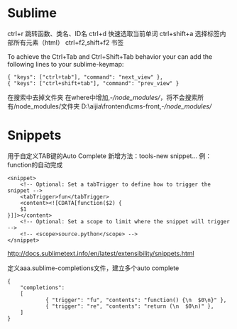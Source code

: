 # Sublime

ctrl+r	跳转函数、类名、ID名
ctrl+d	快速选取当前单词
ctrl+shift+a	选择标签内部所有元素（html）
ctrl+f2,shift+f2		书签

To achieve the Ctrl+Tab and Ctrl+Shift+Tab behavior your can add the following lines to your sublime-keymap:
```
{ "keys": ["ctrl+tab"], "command": "next_view" },
{ "keys": ["ctrl+shift+tab"], "command": "prev_view" }
```

在搜索中去掉文件夹
在where中增加,-*/node_modules/*，将不会搜索所有/node_modules/文件夹
D:\aijia\frontend\cms-front\,-*/node_modules/*

# Snippets

用于自定义TAB键的Auto Complete
新增方法：tools-new snippet...
例：function的自动完成

```
<snippet>
	<!-- Optional: Set a tabTrigger to define how to trigger the snippet -->
	<tabTrigger>fun</tabTrigger>
	<content><![CDATA[function($2) {
	$1
}]]></content>
	<!-- Optional: Set a scope to limit where the snippet will trigger -->
	<!-- <scope>source.python</scope> -->
</snippet>
```
http://docs.sublimetext.info/en/latest/extensibility/snippets.html

定义aaa.sublime-completions文件，建立多个auto complete
```
{
    "completions":
    [
            { "trigger": "fu", "contents": "function() {\n	$0\n}" },
            { "trigger": "re", "contents": "return (\n	$0\n)" },    
    ]
}
```
